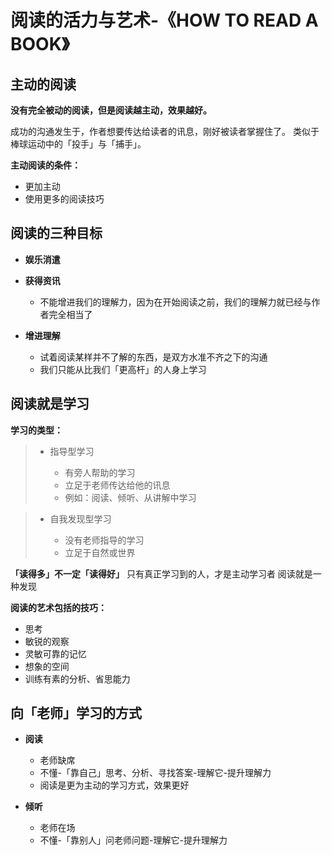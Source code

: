 # 阅读的活力与艺术-《HOW TO READ A BOOK》

## 主动的阅读

**没有完全被动的阅读，但是阅读越主动，效果越好。**
	
成功的沟通发生于，作者想要传达给读者的讯息，刚好被读者掌握住了。
类似于棒球运动中的「投手」与「捕手」。
	
**主动阅读的条件：**

* 更加主动
* 使用更多的阅读技巧

## 阅读的三种目标

* **娱乐消遣**
* **获得资讯**

    - 不能增进我们的理解力，因为在开始阅读之前，我们的理解力就已经与作者完全相当了
    
* **增进理解**

    - 试着阅读某样并不了解的东西，是双方水准不齐之下的沟通
    - 我们只能从比我们「更高杆」的人身上学习

## 阅读就是学习

**学习的类型：**

> * 指导型学习
> 
>     - 有旁人帮助的学习
>     - 立足于老师传达给他的讯息
>     - 例如：阅读、倾听、从讲解中学习

> * 自我发现型学习
> 
>     - 没有老师指导的学习
>     - 立足于自然或世界

**「读得多」不一定「读得好」**
只有真正学习到的人，才是主动学习者
阅读就是一种发现

**阅读的艺术包括的技巧：**

* 思考
* 敏锐的观察
* 灵敏可靠的记忆
* 想象的空间
* 训练有素的分析、省思能力

## 向「老师」学习的方式

* **阅读**

    - 老师缺席
    - 不懂-「靠自己」思考、分析、寻找答案-理解它-提升理解力
    - 阅读是更为主动的学习方式，效果更好

* **倾听**

    - 老师在场
    - 不懂-「靠别人」问老师问题-理解它-提升理解力


